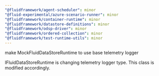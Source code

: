 ```yaml
---
"@fluidframework/agent-scheduler": minor
"@fluid-experimental/azure-scenario-runner": minor
"@fluidframework/container-runtime": minor
"@fluidframework/datastore-definitions": minor
"@fluidframework/odsp-driver": minor
"@fluidframework/ordered-collection": minor
"@fluidframework/test-runtime-utils": minor
---
```


make MockFluidDataStoreRuntime to use base telemetry logger

IFluidDataStoreRuntime is changing telemetry logger type. This class is modified accordingly.
